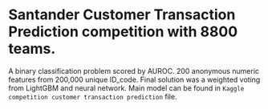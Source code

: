 # Santander Customer Transaction Prediction competition with 8800 teams.
A binary classification problem scored by AUROC.
200 anonymous numeric features from 200,000 unique ID_code.
Final solution was a weighted voting from LightGBM and neural network.
Main model can be found in `Kaggle competition customer transaction prediction` file.
